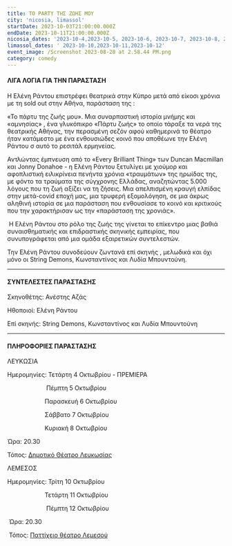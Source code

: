 ```yaml
---
title: ΤΟ PARTY ΤΗΣ ΖΩΗΣ ΜΟΥ
city: 'nicosia, limassol'
startDate: 2023-10-03T21:00:00.000Z
endDate: 2023-10-11T21:00:00.000Z
nicosia_dates: '2023-10-4,2023-10-5, 2023-10-6, 2023-10-7, 2023-10-8, 2023-10-10,2023-10-11'
limassol_dates: ' 2023-10-10,2023-10-11,2023-10-12'
event_image: /Screenshot 2023-08-28 at 2.58.44 PM.png
category: comedy
---
```


#### ΛΙΓΑ ΛΟΓΙΑ ΓΙΑ ΤΗΝ ΠΑΡΑΣΤΑΣΗ

Η Ελένη Ράντου επιστρέφει θεατρικά στην Κύπρο μετά από είκοσι χρόνια με τη sold out στην Αθήνα, παράσταση της :

«Το πάρτυ της ζωής μου». Μια συναρπαστική ιστορία μνήμης και «αμνησίας» , ένα γλυκόπικρο «Πάρτυ ζωής» το οποίο τάραξε τα νερά της θεατρικής Αθήνας, την περασμένη σεζόν αφού καθημερινά το θέατρο ήταν κατάμεστο με ένα ενθουσιώδες κοινό που αποθέωνε την Ελένη Ράντου σ αυτό το ρεσιτάλ ερμηνείας.

Αντλώντας έμπνευση από το «Every Brilliant Thing» των Duncan Macmillan και Jonny Donahoe - η Ελένη Ράντου ξετυλίγει με χιούμορ και αφοπλιστική ειλικρίνεια πενήντα χρόνια «τραυμάτων» της ηρωίδας της, με φόντο τα τραύματα της σύγχρονης Ελλάδας, αναζητώντας 5.000 λόγους που τη ζωή αξίζει να τη ζήσεις. Μια απελπισμένη κραυγή ελπίδας στην μετά-covid εποχή μας, μια τρυφερή εξομολόγηση, σε μια άκρως αληθινή ιστορία σε μια παράσταση που ενθουσίασε το κοινό και κριτικούς που την χαρακτήρισαν ως την «παράσταση της χρονιάς».

 Η Ελένη Ράντου στο ρόλο της ζωής της γίνεται το επίκεντρο μιας βαθιά συναισθηματικής και επιδραστικής σκηνικής εμπειρίας, που συνυπογράφεται
από μια ομάδα εξαιρετικών συντελεστών.

Την Ελένη Ράντου συνοδεύουν ζωντανά επί σκηνής , μελωδικά και όχι μόνο οι String Demons, Κωνσταντίνος και  Λυδία Μπουντούνη.

***

#### ΣΥΝΤΕΛΕΣΤΕΣ ΠΑΡΑΣΤΑΣΗΣ

Σκηνοθέτης: Ανέστης Αζάς

Ηθοποιοί:  Ελένη Ράντου 

Επί σκηνής: String Demons, Κωνσταντίνος και Λυδία Μπουντούνη

***

#### ΠΛΗΡΟΦΟΡΙΕΣ ΠΑΡΑΣΤΑΣΗΣ

ΛΕΥΚΩΣΙΑ

Ημερομηνίες: Τετάρτη 4 Οκτωβρίου - ΠΡΕΜΙΕΡΑ

                        Πέμπτη 5 Οκτωβρίου 

                         Παρασκευή 6 Οκτωβρίου 

                         Σάββατο 7 Οκτωβρίου 

                         Κυριακή 8 Οκτωβρίου 

Ώρα: 20.30

Τόπος: [Δημοτικό Θέατρο Λευκωσίας](https://www.google.com/maps/place/Nicosia+Municipal+Theatre/@35.1727497,33.3522058,17z/data=!3m1!4b1!4m6!3m5!1s0x14de17519633b289:0xf4e085228ec10fda!8m2!3d35.1727453!4d33.3547807!16s%2Fg%2F11fx_337t4?entry=ttu) 

ΛΕΜΕΣΟΣ

Ημερομηνίες: Τρίτη 10 Οκτωβρίου

                      Τετάρτη 11 Οκτωβρίου

                       Πέμπτη 12 Οκτωβρίου

 Ώρα: 20.30

 Τόπος: [Παττίχειο θέατρο Λεμεσού](https://www.google.com/maps/place/%CE%A0%CE%B1%CF%84%CF%84%CE%AF%CF%87%CE%B5%CE%B9%CE%BF+%CE%94%CE%B7%CE%BC%CE%BF%CF%84%CE%B9%CE%BA%CF%8C+%CE%98%CE%AD%CE%B1%CF%84%CF%81%CE%BF/@34.6808975,33.0411085,17z/data=!3m1!4b1!4m6!3m5!1s0x14e7330e3a40b37f:0xa33ce6e4d7f4bc8!8m2!3d34.6808931!4d33.0436834!16s%2Fg%2F11dx9gbl2x?entry=ttu)
